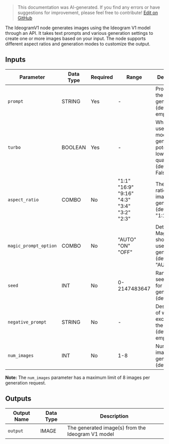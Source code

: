> This documentation was AI-generated. If you find any errors or have suggestions for improvement, please feel free to contribute! [Edit on GitHub](https://github.com/Comfy-Org/embedded-docs/blob/main/comfyui_embedded_docs/docs/IdeogramV1/en.md)

The IdeogramV1 node generates images using the Ideogram V1 model through an API. It takes text prompts and various generation settings to create one or more images based on your input. The node supports different aspect ratios and generation modes to customize the output.

## Inputs

| Parameter | Data Type | Required | Range | Description |
|-----------|-----------|----------|-------|-------------|
| `prompt` | STRING | Yes | - | Prompt for the image generation (default: empty) |
| `turbo` | BOOLEAN | Yes | - | Whether to use turbo mode (faster generation, potentially lower quality) (default: False) |
| `aspect_ratio` | COMBO | No | "1:1"<br>"16:9"<br>"9:16"<br>"4:3"<br>"3:4"<br>"3:2"<br>"2:3" | The aspect ratio for image generation (default: "1:1") |
| `magic_prompt_option` | COMBO | No | "AUTO"<br>"ON"<br>"OFF" | Determine if MagicPrompt should be used in generation (default: "AUTO") |
| `seed` | INT | No | 0-2147483647 | Random seed value for generation (default: 0) |
| `negative_prompt` | STRING | No | - | Description of what to exclude from the image (default: empty) |
| `num_images` | INT | No | 1-8 | Number of images to generate (default: 1) |

**Note:** The `num_images` parameter has a maximum limit of 8 images per generation request.

## Outputs

| Output Name | Data Type | Description |
|-------------|-----------|-------------|
| `output` | IMAGE | The generated image(s) from the Ideogram V1 model |
